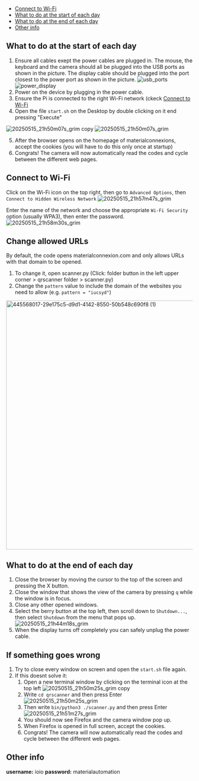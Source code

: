 * [Connect to Wi-Fi](#connect-to-wi-fi)
* [What to do at the start of each day](#what-to-do-at-the-start-of-each-day)
* [What to do at the end of each day](#what-to-do-at-the-end-of-each-day)
* [Other info](#other-info)

## What to do at the start of each day
1. Ensure all cables exept the power cables are plugged in. The mouse, the keyboard and the camera should all be plugged into the USB ports as shown in the picture. The display cable should be plugged into the port closest to the power port as shown in the picture.
![usb_ports](https://github.com/user-attachments/assets/48300acf-0d6c-475c-967b-cb4a5659cbab)
![power_display](https://github.com/user-attachments/assets/0b7293b9-4a4d-415d-ad3d-0887266e987d)
2. Power on the device by plugging in the power cable.
3. Ensure the Pi is connected to the right Wi-Fi network (ckeck [Connect to Wi-Fi](#connect-to-wi-fi)
5. Open the file `start.sh` on the Desktop by double clicking on it end pressing "Execute"
   
![20250515_21h50m07s_grim copy](https://github.com/user-attachments/assets/a06aba71-69e1-4e9d-b695-cefa2f1d3a4e)
![20250515_21h50m07s_grim](https://github.com/user-attachments/assets/ca45248f-8b1a-49da-a6d8-9dd0f843d9e1)

5. After the browser opens on the homepage of materialconnexions, accept the cookies (you will have to do this only once at startup)
6. Congrats! The camera will now automatically read the codes and cycle between the different web pages.

## Connect to Wi-Fi
Click on the Wi-Fi icon on the top right, then go to `Advanced Options`, then `Connect to Hidden Wireless Network`
![20250515_21h57m47s_grim](https://github.com/user-attachments/assets/062f0161-cf75-47ad-bff3-57a3f02bef2a)

Enter the name of the network and choose the appropriate `Wi-Fi Security` option (usually WPA3), then enter the password.
![20250515_21h58m30s_grim](https://github.com/user-attachments/assets/aa627325-554c-4573-ac98-51f09168904a)

## Change allowed URLs
By default, the code opens materialconnexion.com and only allows URLs with that domain to be opened.
1) To change it, open scanner.py (Click: folder button in the left upper corner > qrscanner folder > scanner.py)
2) Change the `pattern` value to include the domain of the websites you need to allow (e.g. `pattern = "iucsyd"`) 
<img width="671" alt="445568017-29e175c5-d9d1-4142-8550-50b548c690f8 (1)" src="https://github.com/user-attachments/assets/0c309041-b34b-4250-b4ab-33af173086d0" />

## What to do at the end of each day
1. Close the browser by moving the cursor to the top of the screen and pressing the X button.
2. Close the window that shows the view of the camera by pressing `q` while the window is in focus.
3. Close any other opened windows.
4. Select the berry button at the top left, then scroll down to `Shutdown...`, then select `Shutdown` from the menu that pops up.
![20250515_21h44m18s_grim](https://github.com/user-attachments/assets/6e6305a9-165c-45cc-9721-ed13c4a67440)
5. When the display turns off completely you can safely unplug the power cable.

## If something goes wrong
1. Try to close every window on screen and open the `start.sh` file again.
2. If this doesnt solve it:
   1. Open a new terminal window by clicking on the terminal icon at the top left ![20250515_21h50m25s_grim copy](https://github.com/user-attachments/assets/efa1b59e-a824-4bff-901a-939291604172)
   2. Write `cd qrscanner` and then press Enter ![20250515_21h50m25s_grim](https://github.com/user-attachments/assets/3e39949e-96d9-498a-bbc8-3ee713fb8807)
   3. Then write `bin/python3 ./scanner.py` and then press Enter ![20250515_21h51m27s_grim](https://github.com/user-attachments/assets/15a97203-462e-4544-a778-c9f142ae6857)
   4. You should now see Firefox and the camera window pop up.
   5. When Firefox is opened in full screen, accept the cookies.
   6. Congrats! The camera will now automatically read the codes and cycle between the different web pages.
  
## Other info
**username:** ioio
**password:** materialautomation

